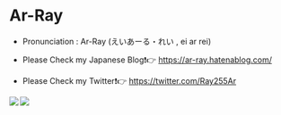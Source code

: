 # Ar-Ray

- Pronunciation : Ar-Ray (えいあーる・れい , ei ar rei)

- Please Check my Japanese Blog:exclamation::point_right: https://ar-ray.hatenablog.com/

- Please Check my Twitter:exclamation::point_right: https://twitter.com/Ray255Ar

<a href="https://github.com/anuraghazra/github-readme-stats">
  <img align="left" src="https://github-readme-stats.vercel.app/api?username=Ar-Ray-code&count_private=true&show_icons=true&theme=highcontrast" />
</a>
<a href="https://github.com/anuraghazra/github-readme-stats">
  <img align="left" src="https://github-readme-stats.vercel.app/api/top-langs/?username=Ar-Ray-code&theme=highcontrast" />
</a>
